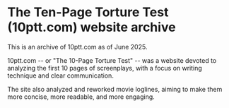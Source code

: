 # The Ten-Page Torture Test (10ptt.com) website archive

This is an archive of 10ptt.com as of June 2025.

10ptt.com -- or "The 10-Page Torture Test" -- was a website devoted to analyzing the first 10 pages of screenplays, with a focus on writing technique and clear communication.

The site also analyzed and reworked movie loglines, aiming to make them more concise, more readable, and more engaging.
